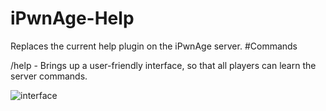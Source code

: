 # iPwnAge-Help
Replaces the current help plugin on the iPwnAge server.
#Commands

/help - 
  Brings up a user-friendly interface, so that all players can learn the server commands.
  
  ![interface](http://i.imgur.com/mN1j80x.png)
